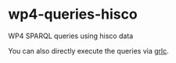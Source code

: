 # wp4-queries-hisco
WP4 SPARQL queries using hisco data

You can also directly execute the queries via [grlc](http://grlc.io/api/CLARIAH/wp4-queries-hisco/).
